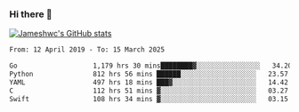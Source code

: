 ### Hi there 👋

[![Jameshwc's GitHub stats](https://github-readme-stats.vercel.app/api?username=jameshwc)](https://github.com/anuraghazra/github-readme-stats)

<!--START_SECTION:waka-->

```txt
From: 12 April 2019 - To: 15 March 2025

Go                   1,179 hrs 30 mins████████▓░░░░░░░░░░░░░░░░   34.20 %
Python               812 hrs 56 mins ██████░░░░░░░░░░░░░░░░░░░   23.57 %
YAML                 497 hrs 18 mins ███▓░░░░░░░░░░░░░░░░░░░░░   14.42 %
C                    112 hrs 51 mins ▓░░░░░░░░░░░░░░░░░░░░░░░░   03.27 %
Swift                108 hrs 34 mins ▓░░░░░░░░░░░░░░░░░░░░░░░░   03.15 %
```

<!--END_SECTION:waka-->